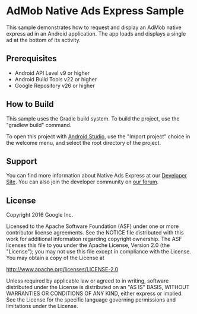 AdMob Native Ads Express Sample
===============================

This sample demonstrates how to request and display an AdMob native express ad
in an Android application. The app loads and displays a single ad at the bottom
of its activity.

Prerequisites
-------------

- Android API Level v9 or higher
- Android Build Tools v22 or higher
- Google Repository v26 or higher

How to Build
------------

This sample uses the Gradle build system. To build the project, use the
"gradlew build" command.

To open this project with
[Android Studio](http://developer.android.com/sdk/index.html), use the "Import
project" choice in the welcome menu, and select the root directory of the
project.

Support
-------

You can find more information about Native Ads Express at our
[Developer Site](https://firebase.google.com/docs/admob/). You can also join the
developer community on
[our forum](https://groups.google.com/forum/#!forum/google-admob-ads-sdk).

License
-------

Copyright 2016 Google Inc.

Licensed to the Apache Software Foundation (ASF) under one or more contributor
license agreements.  See the NOTICE file distributed with this work for
additional information regarding copyright ownership.  The ASF licenses this
file to you under the Apache License, Version 2.0 (the "License"); you may not
use this file except in compliance with the License.  You may obtain a copy of
the License at

http://www.apache.org/licenses/LICENSE-2.0

Unless required by applicable law or agreed to in writing, software
distributed under the License is distributed on an "AS IS" BASIS, WITHOUT
WARRANTIES OR CONDITIONS OF ANY KIND, either express or implied.  See the
License for the specific language governing permissions and limitations under
the License.
